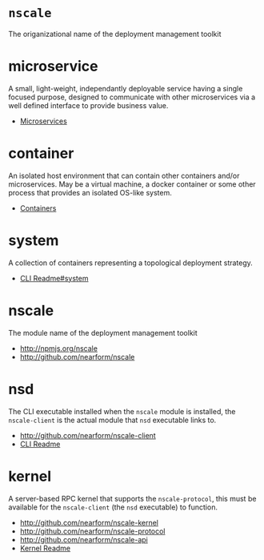 # `nscale`

The origanizational name of the deployment management toolkit

# microservice

A small, light-weight, independantly deployable service 
having a single focused purpose, designed to communicate
with other microservices via a well defined interface to 
provide business value. 

* [Microservices][]

# container

An isolated host environment that can contain other containers and/or 
microservices. May be a virtual machine, a docker container or some
other process that provides an isolated OS-like system.

* [Containers][]

# system 

A collection of containers representing a topological deployment strategy.

* [CLI Readme#system][] 


# nscale

The module name of the deployment management toolkit

* <http://npmjs.org/nscale>
* <http://github.com/nearform/nscale>

# nsd   

The CLI executable installed when the `nscale` module is installed,
the `nscale-client` is the actual module that `nsd` executable links to.

* <http://github.com/nearform/nscale-client>
* [CLI Readme][]


# kernel

A server-based RPC kernel that supports the `nscale-protocol`, this
must be available for the `nscale-client` (the `nsd` executable) to function.

* <http://github.com/nearform/nscale-kernel>
* <http://github.com/nearform/nscale-protocol>
* <http://github.com/nearform/nscale-api>
* [Kernel Readme]





[CLI Readme]: CLI-Readme
[CLI Readme#system]: CLI-Readme#system

[Kernel Readme]: Kernel-Readme
[Microservices]: Concept-Microservices
[Containers]: Concept-Containers
